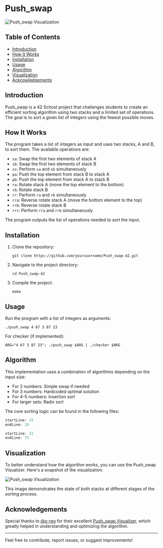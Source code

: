 # Push_swap

![Push_swap Visualization](https://raw.githubusercontent.com/yourusername/Push_swap-42/main/push_swap_visualization.png)

## Table of Contents
- [Introduction](#introduction)
- [How It Works](#how-it-works)
- [Installation](#installation)
- [Usage](#usage)
- [Algorithm](#algorithm)
- [Visualization](#visualization)
- [Acknowledgements](#acknowledgements)

## Introduction

Push_swap is a 42 School project that challenges students to create an efficient sorting algorithm using two stacks and a limited set of operations. The goal is to sort a given list of integers using the fewest possible moves.

## How It Works

The program takes a list of integers as input and uses two stacks, A and B, to sort them. The available operations are:

- `sa`: Swap the first two elements of stack A
- `sb`: Swap the first two elements of stack B
- `ss`: Perform `sa` and `sb` simultaneously
- `pa`: Push the top element from stack B to stack A
- `pb`: Push the top element from stack A to stack B
- `ra`: Rotate stack A (move the top element to the bottom)
- `rb`: Rotate stack B
- `rr`: Perform `ra` and `rb` simultaneously
- `rra`: Reverse rotate stack A (move the bottom element to the top)
- `rrb`: Reverse rotate stack B
- `rrr`: Perform `rra` and `rrb` simultaneously

The program outputs the list of operations needed to sort the input.

## Installation

1. Clone the repository:
   ```
   git clone https://github.com/yourusername/Push_swap-42.git
   ```
2. Navigate to the project directory:
   ```
   cd Push_swap-42
   ```
3. Compile the project:
   ```
   make
   ```

## Usage

Run the program with a list of integers as arguments:

```
./push_swap 4 67 3 87 23
```

For checker (if implemented):

```
ARG="4 67 3 87 23"; ./push_swap $ARG | ./checker $ARG
```

## Algorithm

This implementation uses a combination of algorithms depending on the input size:

- For 2 numbers: Simple swap if needed
- For 3 numbers: Hardcoded optimal solution
- For 4-5 numbers: Insertion sort
- For larger sets: Radix sort

The core sorting logic can be found in the following files:

```c:srcs/sort.c
startLine: 15
endLine: 29
```

```c:srcs/sort2-3-5.c
startLine: 31
endLine: 73
```

## Visualization

To better understand how the algorithm works, you can use the Push_swap Visualizer. Here's a snapshot of the visualization:

![Push_swap Visualization](https://raw.githubusercontent.com/eel-abed/Push_swap-42/main/push_swap_visualization.png)

This image demonstrates the state of both stacks at different stages of the sorting process.

## Acknowledgements

Special thanks to [@o-reo](https://github.com/o-reo) for their excellent [Push_swap Visualizer](https://github.com/o-reo/push_swap_visualizer), which greatly helped in understanding and optimizing the algorithm.

---

Feel free to contribute, report issues, or suggest improvements!
